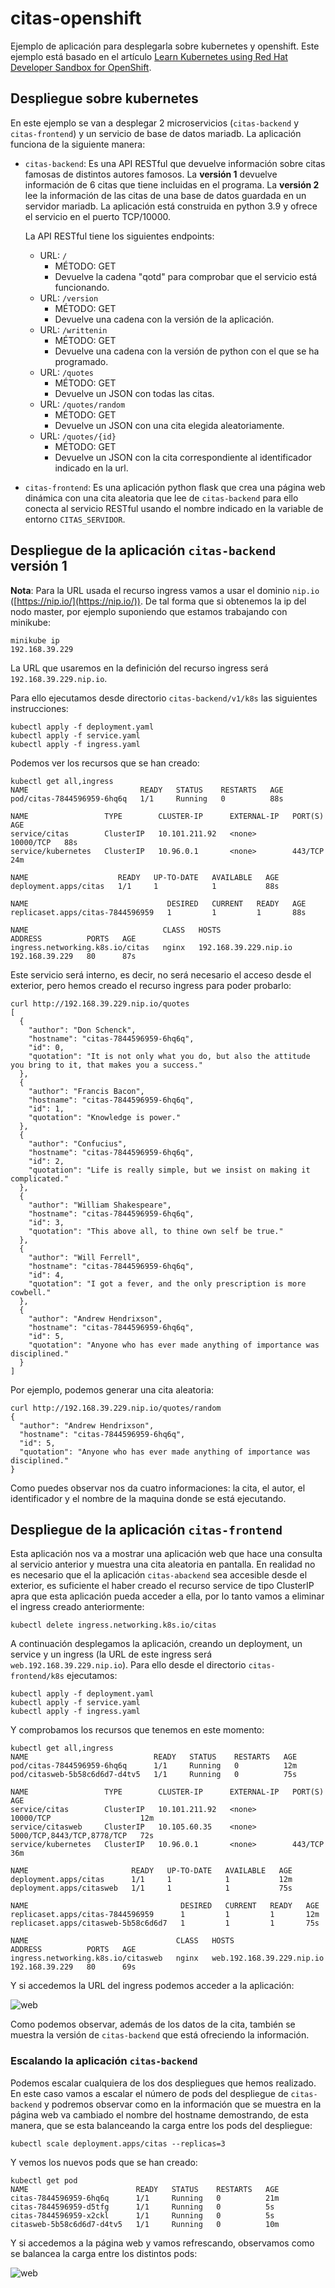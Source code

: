 # citas-openshift

Ejemplo de aplicación para desplegarla sobre kubernetes y openshift. Este ejemplo está basado en el artículo [Learn Kubernetes using Red Hat Developer Sandbox for OpenShift](https://developers.redhat.com/developer-sandbox/activities/learn-kubernetes-using-red-hat-developer-sandbox-openshift).

## Despliegue sobre kubernetes

En este ejemplo se van a desplegar 2 microservicios (`citas-backend` y `citas-frontend`) y un servicio de base de datos mariadb. La aplicación funciona de la siguiente manera:

* `citas-backend`: Es una API RESTful que devuelve información sobre citas famosas de distintos autores famosos. La **versión 1** devuelve información de 6 citas que tiene incluidas en el programa. La **versión 2** lee la información de las citas de una base de datos guardada en un servidor mariadb. La aplicación está construida en python 3.9 y ofrece el servicio en el puerto TCP/10000.

    La API RESTful tiene los siguientes endpoints:

    * URL: `/`
        * MÉTODO: GET  
        * Devuelve la cadena "qotd" para comprobar que el servicio está funcionando.
    * URL: `/version`
        * MÉTODO: GET 
        * Devuelve una cadena con la versión de la aplicación.
    * URL: `/writtenin`
        * MÉTODO: GET
        * Devuelve una cadena con la versión de python con el que se ha programado.
    * URL: `/quotes`
        * MÉTODO: GET
        * Devuelve un JSON con todas las citas.
    * URL: `/quotes/random`
        * MÉTODO: GET
        * Devuelve un JSON con una cita elegida aleatoriamente.
    * URL: `/quotes/{id}`
        * MÉTODO: GET
        * Devuelve un JSON con la cita correspondiente al identificador indicado en la url.
* `citas-frontend`: Es una aplicación python flask que crea una página web dinámica con una cita aleatoria que lee de `citas-backend` para ello conecta al servicio RESTful usando el nombre indicado en la variable de entorno `CITAS_SERVIDOR`.

## Despliegue de la aplicación `citas-backend` versión 1

**Nota**: Para la URL usada el recurso ingress vamos a usar el dominio `nip.io` ([https://nip.io/](https://nip.io/)). De tal forma que si obtenemos la ip del nodo master, por ejemplo suponiendo que estamos trabajando con minikube:

```
minikube ip
192.168.39.229
```

La URL que usaremos en la definición del recurso ingress será `192.168.39.229.nip.io`.

Para ello ejecutamos desde directorio `citas-backend/v1/k8s` las siguientes instrucciones:

```
kubectl apply -f deployment.yaml
kubectl apply -f service.yaml
kubectl apply -f ingress.yaml
```

Podemos ver los recursos que se han creado:

```
kubectl get all,ingress
NAME                         READY   STATUS    RESTARTS   AGE
pod/citas-7844596959-6hq6q   1/1     Running   0          88s

NAME                 TYPE        CLUSTER-IP      EXTERNAL-IP   PORT(S)     AGE
service/citas        ClusterIP   10.101.211.92   <none>        10000/TCP   88s
service/kubernetes   ClusterIP   10.96.0.1       <none>        443/TCP     24m

NAME                    READY   UP-TO-DATE   AVAILABLE   AGE
deployment.apps/citas   1/1     1            1           88s

NAME                               DESIRED   CURRENT   READY   AGE
replicaset.apps/citas-7844596959   1         1         1       88s

NAME                              CLASS   HOSTS                   ADDRESS          PORTS   AGE
ingress.networking.k8s.io/citas   nginx   192.168.39.229.nip.io   192.168.39.229   80      87s
```

Este servicio será interno, es decir, no será necesario el acceso desde el exterior, pero hemos creado el recurso ingress para poder probarlo:

```
curl http://192.168.39.229.nip.io/quotes
[
  {
    "author": "Don Schenck",
    "hostname": "citas-7844596959-6hq6q",
    "id": 0,
    "quotation": "It is not only what you do, but also the attitude you bring to it, that makes you a success."
  },
  {
    "author": "Francis Bacon",
    "hostname": "citas-7844596959-6hq6q",
    "id": 1,
    "quotation": "Knowledge is power."
  },
  {
    "author": "Confucius",
    "hostname": "citas-7844596959-6hq6q",
    "id": 2,
    "quotation": "Life is really simple, but we insist on making it complicated."
  },
  {
    "author": "William Shakespeare",
    "hostname": "citas-7844596959-6hq6q",
    "id": 3,
    "quotation": "This above all, to thine own self be true."
  },
  {
    "author": "Will Ferrell",
    "hostname": "citas-7844596959-6hq6q",
    "id": 4,
    "quotation": "I got a fever, and the only prescription is more cowbell."
  },
  {
    "author": "Andrew Hendrixson",
    "hostname": "citas-7844596959-6hq6q",
    "id": 5,
    "quotation": "Anyone who has ever made anything of importance was disciplined."
  }
]
```

Por ejemplo, podemos generar una cita aleatoria:

```
curl http://192.168.39.229.nip.io/quotes/random
{
  "author": "Andrew Hendrixson",
  "hostname": "citas-7844596959-6hq6q",
  "id": 5,
  "quotation": "Anyone who has ever made anything of importance was disciplined."
}
```

Como puedes observar nos da cuatro informaciones: la cita, el autor, el identificador y el nombre de la maquina donde se está ejecutando.

## Despliegue de la aplicación `citas-frontend` 

Esta aplicación nos va a mostrar una aplicación web que hace una consulta al servicio anterior y muestra una cita aleatoria en pantalla. En realidad no es necesario que el la aplicación `citas-abackend` sea accesible desde el exterior, es suficiente el haber creado el recurso service de tipo ClusterIP apra que esta aplicación pueda acceder a ella, por lo tanto vamos a eliminar el ingress creado anteriormente:

```
kubectl delete ingress.networking.k8s.io/citas
```

A continuación desplegamos la aplicación, creando un deployment, un service y un ingress (la URL de este ingress será `web.192.168.39.229.nip.io`). Para ello desde el directorio `citas-frontend/k8s` ejecutamos:

```
kubectl apply -f deployment.yaml
kubectl apply -f service.yaml
kubectl apply -f ingress.yaml
```

Y comprobamos los recursos que tenemos en este momento:

```
kubectl get all,ingress
NAME                            READY   STATUS    RESTARTS   AGE
pod/citas-7844596959-6hq6q      1/1     Running   0          12m
pod/citasweb-5b58c6d6d7-d4tv5   1/1     Running   0          75s

NAME                 TYPE        CLUSTER-IP      EXTERNAL-IP   PORT(S)                      AGE
service/citas        ClusterIP   10.101.211.92   <none>        10000/TCP                    12m
service/citasweb     ClusterIP   10.105.60.35    <none>        5000/TCP,8443/TCP,8778/TCP   72s
service/kubernetes   ClusterIP   10.96.0.1       <none>        443/TCP                      36m

NAME                       READY   UP-TO-DATE   AVAILABLE   AGE
deployment.apps/citas      1/1     1            1           12m
deployment.apps/citasweb   1/1     1            1           75s

NAME                                  DESIRED   CURRENT   READY   AGE
replicaset.apps/citas-7844596959      1         1         1       12m
replicaset.apps/citasweb-5b58c6d6d7   1         1         1       75s

NAME                                 CLASS   HOSTS                       ADDRESS          PORTS   AGE
ingress.networking.k8s.io/citasweb   nginx   web.192.168.39.229.nip.io   192.168.39.229   80      69s
```

Y si accedemos la URL del ingress podemos acceder a la aplicación:

![web](img/web1.png)

Como podemos observar, además de los datos de la cita, también se muestra la versión de `citas-backend` que está ofreciendo la información.

### Escalando la aplicación `citas-backend`

Podemos escalar cualquiera de los dos despliegues que hemos realizado. En este caso vamos a escalar el número de pods del despliegue de `citas-backend` y podremos observar como en la información que se muestra en la página web va cambiado el nombre del hostname demostrando, de esta manera, que se esta balanceando la carga entre los pods del despliegue:

```
kubectl scale deployment.apps/citas --replicas=3
```

Y vemos los nuevos pods que se han creado:

```
kubectl get pod
NAME                        READY   STATUS    RESTARTS   AGE
citas-7844596959-6hq6q      1/1     Running   0          21m
citas-7844596959-d5tfg      1/1     Running   0          5s
citas-7844596959-x2ckl      1/1     Running   0          5s
citasweb-5b58c6d6d7-d4tv5   1/1     Running   0          10m
```

Y si accedemos a la página web y vamos refrescando, observamos como se balancea la carga entre los distintos pods:

![web](img/web2.png)




